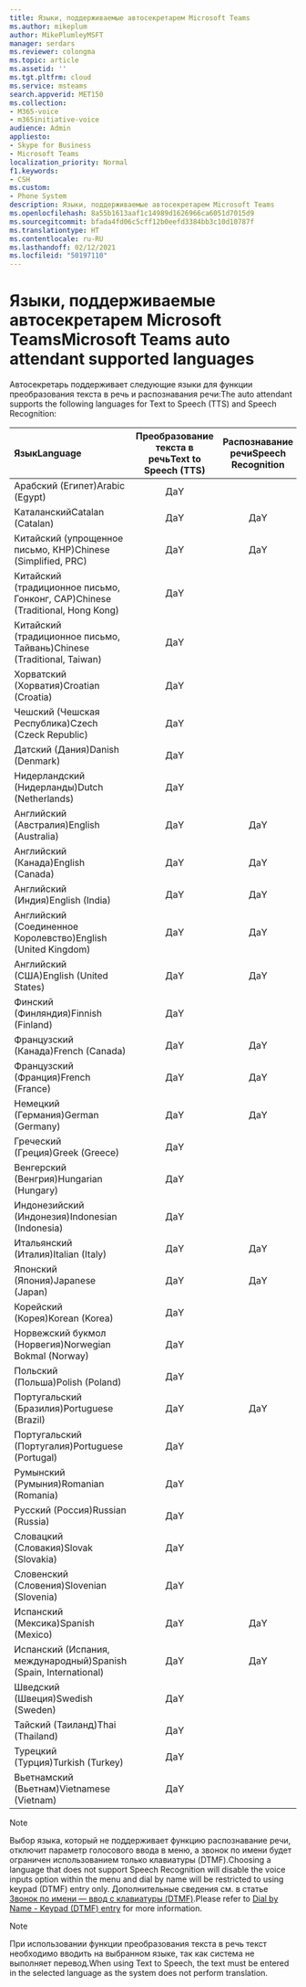 ```yaml
---
title: Языки, поддерживаемые автосекретарем Microsoft Teams
ms.author: mikeplum
author: MikePlumleyMSFT
manager: serdars
ms.reviewer: colongma
ms.topic: article
ms.assetid: ''
ms.tgt.pltfrm: cloud
ms.service: msteams
search.appverid: MET150
ms.collection:
- M365-voice
- m365initiative-voice
audience: Admin
appliesto:
- Skype for Business
- Microsoft Teams
localization_priority: Normal
f1.keywords:
- CSH
ms.custom:
- Phone System
description: Языки, поддерживаемые автосекретарем Microsoft Teams
ms.openlocfilehash: 8a55b1613aaf1c14989d1626966ca6051d7015d9
ms.sourcegitcommit: bfada4fd06c5cff12b0eefd3384bb3c10d10787f
ms.translationtype: HT
ms.contentlocale: ru-RU
ms.lasthandoff: 02/12/2021
ms.locfileid: "50197110"
---
```

# <a name="microsoft-teams-auto-attendant-supported-languages"></a><span data-ttu-id="38492-103">Языки, поддерживаемые автосекретарем Microsoft Teams</span><span class="sxs-lookup"><span data-stu-id="38492-103">Microsoft Teams auto attendant supported languages</span></span>

<span data-ttu-id="38492-104">Автосекретарь поддерживает следующие языки для функции преобразования текста в речь и распознавания речи:</span><span class="sxs-lookup"><span data-stu-id="38492-104">The auto attendant supports the following languages for Text to Speech (TTS) and Speech Recognition:</span></span>

|<span data-ttu-id="38492-105">Язык</span><span class="sxs-lookup"><span data-stu-id="38492-105">Language</span></span>                                |<span data-ttu-id="38492-106">Преобразование текста в речь</span><span class="sxs-lookup"><span data-stu-id="38492-106">Text to Speech (TTS)</span></span>     |<span data-ttu-id="38492-107">Распознавание речи</span><span class="sxs-lookup"><span data-stu-id="38492-107">Speech Recognition</span></span>                     |
|:---------------------------------------|:-----------------------:|:-------------------------------------:|
|<span data-ttu-id="38492-108">Арабский (Египет)</span><span class="sxs-lookup"><span data-stu-id="38492-108">Arabic (Egypt)</span></span>                          |<span data-ttu-id="38492-109">Да</span><span class="sxs-lookup"><span data-stu-id="38492-109">Y</span></span>                        |                                       |
|<span data-ttu-id="38492-110">Каталанский</span><span class="sxs-lookup"><span data-stu-id="38492-110">Catalan (Catalan)</span></span>                       |<span data-ttu-id="38492-111">Да</span><span class="sxs-lookup"><span data-stu-id="38492-111">Y</span></span>                        |<span data-ttu-id="38492-112">Да</span><span class="sxs-lookup"><span data-stu-id="38492-112">Y</span></span>                                      |
|<span data-ttu-id="38492-113">Китайский (упрощенное письмо, КНР)</span><span class="sxs-lookup"><span data-stu-id="38492-113">Chinese (Simplified, PRC)</span></span>               |<span data-ttu-id="38492-114">Да</span><span class="sxs-lookup"><span data-stu-id="38492-114">Y</span></span>                        |<span data-ttu-id="38492-115">Да</span><span class="sxs-lookup"><span data-stu-id="38492-115">Y</span></span>                                      |
|<span data-ttu-id="38492-116">Китайский (традиционное письмо, Гонконг, САР)</span><span class="sxs-lookup"><span data-stu-id="38492-116">Chinese (Traditional, Hong Kong)</span></span>        |<span data-ttu-id="38492-117">Да</span><span class="sxs-lookup"><span data-stu-id="38492-117">Y</span></span>                        |                                       |
|<span data-ttu-id="38492-118">Китайский (традиционное письмо, Тайвань)</span><span class="sxs-lookup"><span data-stu-id="38492-118">Chinese (Traditional, Taiwan)</span></span>           |<span data-ttu-id="38492-119">Да</span><span class="sxs-lookup"><span data-stu-id="38492-119">Y</span></span>                        |                                       |    
|<span data-ttu-id="38492-120">Хорватский (Хорватия)</span><span class="sxs-lookup"><span data-stu-id="38492-120">Croatian (Croatia)</span></span>                      |<span data-ttu-id="38492-121">Да</span><span class="sxs-lookup"><span data-stu-id="38492-121">Y</span></span>                        |                                       |    
|<span data-ttu-id="38492-122">Чешский (Чешская Республика)</span><span class="sxs-lookup"><span data-stu-id="38492-122">Czech (Czeck Republic)</span></span>                  |<span data-ttu-id="38492-123">Да</span><span class="sxs-lookup"><span data-stu-id="38492-123">Y</span></span>                        |                                       |    
|<span data-ttu-id="38492-124">Датский (Дания)</span><span class="sxs-lookup"><span data-stu-id="38492-124">Danish (Denmark)</span></span>                        |<span data-ttu-id="38492-125">Да</span><span class="sxs-lookup"><span data-stu-id="38492-125">Y</span></span>                        |                                       |    
|<span data-ttu-id="38492-126">Нидерландский (Нидерланды)</span><span class="sxs-lookup"><span data-stu-id="38492-126">Dutch (Netherlands)</span></span>                     |<span data-ttu-id="38492-127">Да</span><span class="sxs-lookup"><span data-stu-id="38492-127">Y</span></span>                        |                                       |    
|<span data-ttu-id="38492-128">Английский (Австралия)</span><span class="sxs-lookup"><span data-stu-id="38492-128">English (Australia)</span></span>                     |<span data-ttu-id="38492-129">Да</span><span class="sxs-lookup"><span data-stu-id="38492-129">Y</span></span>                        |<span data-ttu-id="38492-130">Да</span><span class="sxs-lookup"><span data-stu-id="38492-130">Y</span></span>                                      |
|<span data-ttu-id="38492-131">Английский (Канада)</span><span class="sxs-lookup"><span data-stu-id="38492-131">English (Canada)</span></span>                        |<span data-ttu-id="38492-132">Да</span><span class="sxs-lookup"><span data-stu-id="38492-132">Y</span></span>                        |<span data-ttu-id="38492-133">Да</span><span class="sxs-lookup"><span data-stu-id="38492-133">Y</span></span>                                      |
|<span data-ttu-id="38492-134">Английский (Индия)</span><span class="sxs-lookup"><span data-stu-id="38492-134">English (India)</span></span>                         |<span data-ttu-id="38492-135">Да</span><span class="sxs-lookup"><span data-stu-id="38492-135">Y</span></span>                        |<span data-ttu-id="38492-136">Да</span><span class="sxs-lookup"><span data-stu-id="38492-136">Y</span></span>                                      |
|<span data-ttu-id="38492-137">Английский (Соединенное Королевство)</span><span class="sxs-lookup"><span data-stu-id="38492-137">English (United Kingdom)</span></span>                |<span data-ttu-id="38492-138">Да</span><span class="sxs-lookup"><span data-stu-id="38492-138">Y</span></span>                        |<span data-ttu-id="38492-139">Да</span><span class="sxs-lookup"><span data-stu-id="38492-139">Y</span></span>                                      |
|<span data-ttu-id="38492-140">Английский (США)</span><span class="sxs-lookup"><span data-stu-id="38492-140">English (United States)</span></span>                 |<span data-ttu-id="38492-141">Да</span><span class="sxs-lookup"><span data-stu-id="38492-141">Y</span></span>                        |<span data-ttu-id="38492-142">Да</span><span class="sxs-lookup"><span data-stu-id="38492-142">Y</span></span>                                      |
|<span data-ttu-id="38492-143">Финский (Финляндия)</span><span class="sxs-lookup"><span data-stu-id="38492-143">Finnish (Finland)</span></span>                       |<span data-ttu-id="38492-144">Да</span><span class="sxs-lookup"><span data-stu-id="38492-144">Y</span></span>                        |                                       |    
|<span data-ttu-id="38492-145">Французский (Канада)</span><span class="sxs-lookup"><span data-stu-id="38492-145">French (Canada)</span></span>                         |<span data-ttu-id="38492-146">Да</span><span class="sxs-lookup"><span data-stu-id="38492-146">Y</span></span>                        |<span data-ttu-id="38492-147">Да</span><span class="sxs-lookup"><span data-stu-id="38492-147">Y</span></span>                                      |
|<span data-ttu-id="38492-148">Французский (Франция)</span><span class="sxs-lookup"><span data-stu-id="38492-148">French (France)</span></span>                         |<span data-ttu-id="38492-149">Да</span><span class="sxs-lookup"><span data-stu-id="38492-149">Y</span></span>                        |<span data-ttu-id="38492-150">Да</span><span class="sxs-lookup"><span data-stu-id="38492-150">Y</span></span>                                      |
|<span data-ttu-id="38492-151">Немецкий (Германия)</span><span class="sxs-lookup"><span data-stu-id="38492-151">German (Germany)</span></span>                        |<span data-ttu-id="38492-152">Да</span><span class="sxs-lookup"><span data-stu-id="38492-152">Y</span></span>                        |<span data-ttu-id="38492-153">Да</span><span class="sxs-lookup"><span data-stu-id="38492-153">Y</span></span>                                      |
|<span data-ttu-id="38492-154">Греческий (Греция)</span><span class="sxs-lookup"><span data-stu-id="38492-154">Greek (Greece)</span></span>                          |<span data-ttu-id="38492-155">Да</span><span class="sxs-lookup"><span data-stu-id="38492-155">Y</span></span>                        |                                       |
|<span data-ttu-id="38492-156">Венгерский (Венгрия)</span><span class="sxs-lookup"><span data-stu-id="38492-156">Hungarian (Hungary)</span></span>                     |<span data-ttu-id="38492-157">Да</span><span class="sxs-lookup"><span data-stu-id="38492-157">Y</span></span>                        |                                       |
|<span data-ttu-id="38492-158">Индонезийский (Индонезия)</span><span class="sxs-lookup"><span data-stu-id="38492-158">Indonesian (Indonesia)</span></span>                  |<span data-ttu-id="38492-159">Да</span><span class="sxs-lookup"><span data-stu-id="38492-159">Y</span></span>                        |                                       |
|<span data-ttu-id="38492-160">Итальянский (Италия)</span><span class="sxs-lookup"><span data-stu-id="38492-160">Italian (Italy)</span></span>                         |<span data-ttu-id="38492-161">Да</span><span class="sxs-lookup"><span data-stu-id="38492-161">Y</span></span>                        |<span data-ttu-id="38492-162">Да</span><span class="sxs-lookup"><span data-stu-id="38492-162">Y</span></span>                                      |
|<span data-ttu-id="38492-163">Японский (Япония)</span><span class="sxs-lookup"><span data-stu-id="38492-163">Japanese (Japan)</span></span>                        |<span data-ttu-id="38492-164">Да</span><span class="sxs-lookup"><span data-stu-id="38492-164">Y</span></span>                        |<span data-ttu-id="38492-165">Да</span><span class="sxs-lookup"><span data-stu-id="38492-165">Y</span></span>                                      |
|<span data-ttu-id="38492-166">Корейский (Корея)</span><span class="sxs-lookup"><span data-stu-id="38492-166">Korean (Korea)</span></span>                          |<span data-ttu-id="38492-167">Да</span><span class="sxs-lookup"><span data-stu-id="38492-167">Y</span></span>                        |                                       |    
|<span data-ttu-id="38492-168">Норвежский букмол (Норвегия)</span><span class="sxs-lookup"><span data-stu-id="38492-168">Norwegian Bokmal (Norway)</span></span>               |<span data-ttu-id="38492-169">Да</span><span class="sxs-lookup"><span data-stu-id="38492-169">Y</span></span>                        |                                       |    
|<span data-ttu-id="38492-170">Польский (Польша)</span><span class="sxs-lookup"><span data-stu-id="38492-170">Polish (Poland)</span></span>                         |<span data-ttu-id="38492-171">Да</span><span class="sxs-lookup"><span data-stu-id="38492-171">Y</span></span>                        |                                       |    
|<span data-ttu-id="38492-172">Португальский (Бразилия)</span><span class="sxs-lookup"><span data-stu-id="38492-172">Portuguese (Brazil)</span></span>                     |<span data-ttu-id="38492-173">Да</span><span class="sxs-lookup"><span data-stu-id="38492-173">Y</span></span>                        |<span data-ttu-id="38492-174">Да</span><span class="sxs-lookup"><span data-stu-id="38492-174">Y</span></span>                                      |
|<span data-ttu-id="38492-175">Португальский (Португалия)</span><span class="sxs-lookup"><span data-stu-id="38492-175">Portuguese (Portugal)</span></span>                   |<span data-ttu-id="38492-176">Да</span><span class="sxs-lookup"><span data-stu-id="38492-176">Y</span></span>                        |                                       |    
|<span data-ttu-id="38492-177">Румынский (Румыния)</span><span class="sxs-lookup"><span data-stu-id="38492-177">Romanian (Romania)</span></span>                      |<span data-ttu-id="38492-178">Да</span><span class="sxs-lookup"><span data-stu-id="38492-178">Y</span></span>                        |                                       |    
|<span data-ttu-id="38492-179">Русский (Россия)</span><span class="sxs-lookup"><span data-stu-id="38492-179">Russian (Russia)</span></span>                        |<span data-ttu-id="38492-180">Да</span><span class="sxs-lookup"><span data-stu-id="38492-180">Y</span></span>                        |                                       |    
|<span data-ttu-id="38492-181">Словацкий (Словакия)</span><span class="sxs-lookup"><span data-stu-id="38492-181">Slovak (Slovakia)</span></span>                       |<span data-ttu-id="38492-182">Да</span><span class="sxs-lookup"><span data-stu-id="38492-182">Y</span></span>                        |                                       |    
|<span data-ttu-id="38492-183">Словенский (Словения)</span><span class="sxs-lookup"><span data-stu-id="38492-183">Slovenian (Slovenia)</span></span>                    |<span data-ttu-id="38492-184">Да</span><span class="sxs-lookup"><span data-stu-id="38492-184">Y</span></span>                        |                                       |    
|<span data-ttu-id="38492-185">Испанский (Мексика)</span><span class="sxs-lookup"><span data-stu-id="38492-185">Spanish (Mexico)</span></span>                        |<span data-ttu-id="38492-186">Да</span><span class="sxs-lookup"><span data-stu-id="38492-186">Y</span></span>                        |<span data-ttu-id="38492-187">Да</span><span class="sxs-lookup"><span data-stu-id="38492-187">Y</span></span>                                      |
|<span data-ttu-id="38492-188">Испанский (Испания, международный)</span><span class="sxs-lookup"><span data-stu-id="38492-188">Spanish (Spain, International)</span></span>          |<span data-ttu-id="38492-189">Да</span><span class="sxs-lookup"><span data-stu-id="38492-189">Y</span></span>                        |<span data-ttu-id="38492-190">Да</span><span class="sxs-lookup"><span data-stu-id="38492-190">Y</span></span>                                      |
|<span data-ttu-id="38492-191">Шведский (Швеция)</span><span class="sxs-lookup"><span data-stu-id="38492-191">Swedish (Sweden)</span></span>                        |<span data-ttu-id="38492-192">Да</span><span class="sxs-lookup"><span data-stu-id="38492-192">Y</span></span>                        |                                       |    
|<span data-ttu-id="38492-193">Тайский (Таиланд)</span><span class="sxs-lookup"><span data-stu-id="38492-193">Thai (Thailand)</span></span>                         |<span data-ttu-id="38492-194">Да</span><span class="sxs-lookup"><span data-stu-id="38492-194">Y</span></span>                        |                                       |    
|<span data-ttu-id="38492-195">Турецкий (Турция)</span><span class="sxs-lookup"><span data-stu-id="38492-195">Turkish (Turkey)</span></span>                        |<span data-ttu-id="38492-196">Да</span><span class="sxs-lookup"><span data-stu-id="38492-196">Y</span></span>                        |                                       |    
|<span data-ttu-id="38492-197">Вьетнамский (Вьетнам)</span><span class="sxs-lookup"><span data-stu-id="38492-197">Vietnamese (Vietnam)</span></span>                    |<span data-ttu-id="38492-198">Да</span><span class="sxs-lookup"><span data-stu-id="38492-198">Y</span></span>                        |                                       |    

> [!NOTE]
> <span data-ttu-id="38492-199">Выбор языка, который не поддерживает функцию распознавание речи, отключит параметр голосового ввода в меню, а звонок по имени будет ограничен использованием только клавиатуры (DTMF).</span><span class="sxs-lookup"><span data-stu-id="38492-199">Choosing a language that does not support Speech Recognition will disable the voice inputs option within the menu and dial by name will be restricted to using keypad (DTMF) entry only.</span></span> <span data-ttu-id="38492-200">Дополнительные сведения см. в статье [Звонок по имени — ввод с клавиатуры (DTMF)](dial-voice-reference.md#dial-by-name---keypad-dtmf-entry).</span><span class="sxs-lookup"><span data-stu-id="38492-200">Please refer to [Dial by Name - Keypad (DTMF) entry](dial-voice-reference.md#dial-by-name---keypad-dtmf-entry) for more information.</span></span>

> [!NOTE]
> <span data-ttu-id="38492-201">При использовании функции преобразования текста в речь текст необходимо вводить на выбранном языке, так как система не выполняет перевод.</span><span class="sxs-lookup"><span data-stu-id="38492-201">When using Text to Speech, the text must be entered in the selected language as the system does not perform translation.</span></span>
